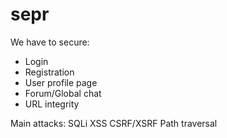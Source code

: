 # sepr
We have to secure:

- Login
- Registration
- User profile page
- Forum/Global chat
- URL integrity

Main attacks:
SQLi
XSS
CSRF/XSRF
Path traversal
